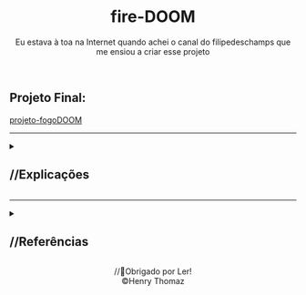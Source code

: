
   <h1 align="center">fire-DOOM </h1>
<p align="center">Eu estava à toa na Internet quando achei o canal do filipedeschamps que me ensiou a criar esse projeto</p>
<br>
<h2>Projeto Final:</h2>

[projeto-fogoDOOM](https://henrythomaz.github.io/fire-DOOM/)
<hr>
<details>
<summary><h2>//Explicações</h2></summary>
<br>
<h2>O projeto é separado em três principais partes:</h2>
  //Estrutura de Dados:

      createFireDataEstrutucture() {
      //   Aqui é criado os elemetos do nosso array do tamanho do fogo
      }
  <hr>
  //Algoritmo:

      calculateFirePropagation() {
      //   Bom aqui a magia acontece resumido o código ele pega um indice de baixo e verifica seu valor de cor assim se atualizado para um valor -1 ou seja vai fazer um degrade a tabela daí é só a gnte dar um valor randomico em vez de ser -1 fixo assim podmos ver o resultado do fogo mas o vento nós fazemos atualizando o pixel de cima e o do lado dando o efeito de vento sugiro ver os vídeos qu dixi de referência que deixei abaixo! O filipe sensacional!!! 
      }
  <hr>
  //Renderização:

      renderFire() {
      //   Para cada liha e coluna que são só dados abstratos em uma tabela e sim o fogo é uma tabela! Além de pegar cada posição do objto de paleta e atribuir a uma constant colorString que atualiza os dados da tabela em cores
      }
</details>
<hr>
<details>
  <summary><h2>//Referências</h2></summary>
<hr>
<h4>FilipeDeschamps</h4>
  
[canal-do-filipe](https://www.youtube.com/@FilipeDeschamps/)
<br>
[projeto-video1](https://www.youtube.com/watch?v=HCjDjsHPOco)
<br>
[projeto-video2](https://www.youtube.com/watch?v=fxm8cadCqbs)
<br>
</details>

<p align="center">
    //🔖Obrigado por Ler!
    <br>
    &copy;Henry Thomaz
</p>
